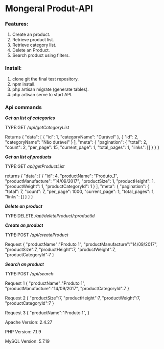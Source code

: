 # Mongeral Produt-API #

### Features:

1. Create an product.
2. Retrieve product list.
3. Retrieve category list.
4. Delete an Product.
5. Search product using filters. 

### Install:

1. clone git the final test repository.
2. npm install.
3. php artisan migrate (generate tables).
4. php artisan serve to start API.

### Api commands


***Get an list of categories***

TYPE:GET
*/api/getCategoryList*

Returns
 {
    "data": [
        {
            "id": 1,
            "categoryName": "Durável"
        },
        {
            "id": 2,
            "categoryName": "Não durável"
        }
    ],
    "meta": {
        "pagination": {
            "total": 2,
            "count": 2,
            "per_page": 15,
            "current_page": 1,
            "total_pages": 1,
            "links": []
        }
    }
 }


***Get an list of products***

TYPE:GET
*api/getProductList*

returns
 {
    "data": [
        {
            "id": 4,
            "productName": "Produto_1",
            "productManufacture": "14/09/2017",
            "productSize": 1,
            "productHeight": 1,
            "productWeight": 1,
            "productCategoryId": 1
        }
    ],
    "meta": {
        "pagination": {
            "total": 7,
            "count": 7,
            "per_page": 1000,
            "current_page": 1,
            "total_pages": 1,
            "links": []
        }
    }
 }



***Delete an product***

TYPE:DELETE
*/api/deleteProduct/:productId*



***Create an product***

TYPE:POST
*/api/createProduct*

Request
 {
  "productName":"Produto 1",
  "productManufacture":"14/09/2017",
  "productSize":7,
  "productHeight":7,
  "productWeight":7,
  "productCategoryId":7
 }

***Search an product***

TYPE:POST
*/api/search*

Request 1
 {
  "productName":"Produto 1",
  "productManufacture":"14/09/2017",
  "productCategoryId":7
 }

Request 2
 {
  "productSize":7,
  "productHeight":7,
  "productWeight":7,
  "productCategoryId":7
 }

Request 3
 {
  "productName":"Produto 1",
 }

Apache Version:
2.4.27

PHP Version:
7.1.9

MySQL Version:
5.7.19
